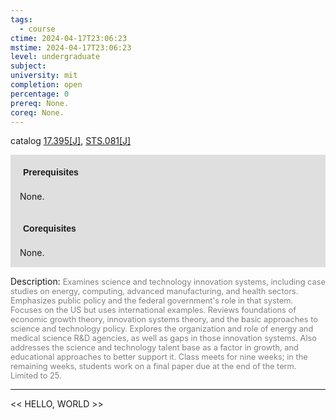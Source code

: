 ```yaml
---
tags:
  - course
ctime: 2024-04-17T23:06:23
mstime: 2024-04-17T23:06:23
level: undergraduate
subject: 
university: mit
completion: open
percentage: 0
prereq: None.
coreq: None.
---
```


catalog [17.395[J]](http://student.mit.edu/catalog/m17a.html#17.395), [STS.081[J]](http://student.mit.edu/catalog/mSTSa.html#STS.081)

<span style="display: block; padding: 15px; background-color: rgb(100, 100, 100, 0.2);"><font id="m_prereq1577_0" style="display: block; font-family: Arial, sans-serif; font-weight: bold; padding: 5px">Prerequisites</font><br><span id="prereq1577_0">None.</span></span>
<span style="display: block; padding: 15px; background-color: rgb(100, 100, 100, 0.2);"><font id="m_coreq1577_0" style="display: block; font-family: Arial, sans-serif; font-weight: bold; padding: 5px">Corequisites</font><br><span id="coreq1577_0">None.</span></span>

<font style="">Description:</font>
<font style="color: grey; font-size: 0.8rem;">Examines science and technology innovation systems, including case studies on energy, computing, advanced manufacturing, and health sectors. Emphasizes public policy and the federal government's role in that system. Focuses on the US but uses international examples. Reviews foundations of economic growth theory, innovation systems theory, and the basic approaches to science and technology policy. Explores the organization and role of energy and medical science R&amp;D agencies, as well as gaps in those innovation systems. Also addresses the science and technology talent base as a factor in growth, and educational approaches to better support it. Class meets for nine weeks; in the remaining weeks, students work on a final paper due at the end of the term. Limited to 25.</font>



---

<< HELLO, WORLD >>
